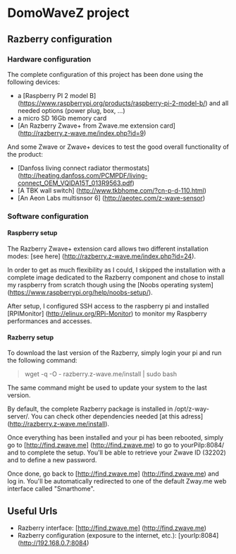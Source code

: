 # DomoWaveZ project

## Razberry configuration

### Hardware configuration

The complete configuration of this project has been done using the following devices:

* a [Raspberry PI 2 model B] (https://www.raspberrypi.org/products/raspberry-pi-2-model-b/) and all needed options (power plug, box, ...) 
* a micro SD 16Gb memory card
* [An Razberry Zwave+ from Zwave.me extension card] (http://razberry.z-wave.me/index.php?id=9)

And some Zwave or Zwave+ devices to test the good overall functionality of the product:

* [Danfoss living connect radiator thermostats] (http://heating.danfoss.com/PCMPDF/living-connect_OEM_VQIDA15T_013R9563.pdf)
* [A TBK wall switch] (http://www.tkbhome.com/?cn-p-d-110.html)
* [An Aeon Labs multisnsor 6] (http://aeotec.com/z-wave-sensor)

### Software configuration

#### Raspberry setup

The Razberry Zwave+ extension card allows two different installation modes: [see here] (http://razberry.z-wave.me/index.php?id=24). 

In order to get as much flexibility as I could, I skipped the installation with a complete image dedicated to the Razberry component
and chose to install my raspberry from scratch though using the [Noobs operating system] (https://www.raspberrypi.org/help/noobs-setup/).

After setup, I configured SSH access to the raspberry pi and installed [RPIMonitor] (http://elinux.org/RPi-Monitor) to monitor
my Raspberry performances and accesses.

#### Razberry setup

To download the last version of the Razberry, simply login your pi and run the following command:
> wget -q -O - razberry.z-wave.me/install | sudo bash

The same command might be used to update your system to the last version. 

By default, the complete Razberry package is installed in /opt/z-way-server/. You can check other dependencies needed 
[at this adress] (http://razberry.z-wave.me/install).

Once everything has been installed and your pi has been rebooted, simply go to [http://find.zwave.me] (http://find.zwave.me)
to go to yourPiIp:8084/ and to complete the setup. You'll be able to retrieve your Zwave ID (32202) and to define a new password.

Once done, go back to [http://find.zwave.me] (http://find.zwave.me) and log in. You'll be automatically redirected to one of the default
Zway.me web interface called "Smarthome".

## Useful Urls

* Razberry interface: [http://find.zwave.me] (http://find.zwave.me)
* Razberry configuration (exposure to the internet, etc.): [yourIp:8084] (http://192.168.0.7:8084)